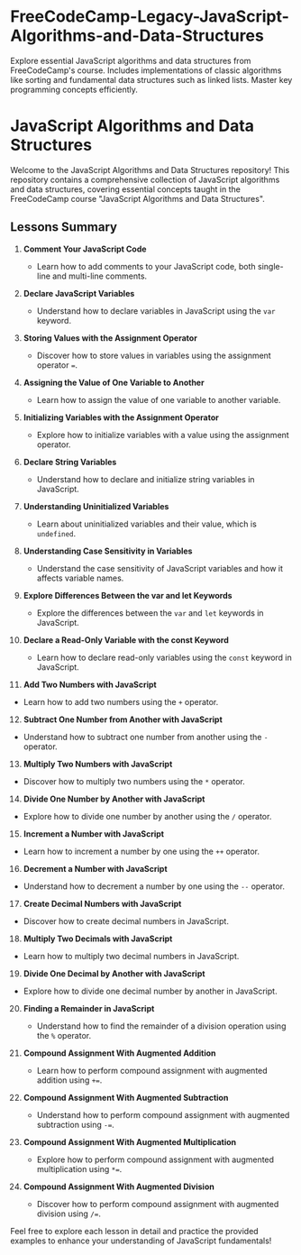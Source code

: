 # FreeCodeCamp-Legacy-JavaScript-Algorithms-and-Data-Structures
Explore essential JavaScript algorithms and data structures from FreeCodeCamp's course. Includes implementations of classic algorithms like sorting and fundamental data structures such as linked lists. Master key programming concepts efficiently.

# JavaScript Algorithms and Data Structures

Welcome to the JavaScript Algorithms and Data Structures repository! This repository contains a comprehensive collection of JavaScript algorithms and data structures, covering essential concepts taught in the FreeCodeCamp course "JavaScript Algorithms and Data Structures".

## Lessons Summary

1. **Comment Your JavaScript Code**
   - Learn how to add comments to your JavaScript code, both single-line and multi-line comments.

2. **Declare JavaScript Variables**
   - Understand how to declare variables in JavaScript using the `var` keyword.

3. **Storing Values with the Assignment Operator**
   - Discover how to store values in variables using the assignment operator `=`.

4. **Assigning the Value of One Variable to Another**
   - Learn how to assign the value of one variable to another variable.

5. **Initializing Variables with the Assignment Operator**
   - Explore how to initialize variables with a value using the assignment operator.

6. **Declare String Variables**
   - Understand how to declare and initialize string variables in JavaScript.

7. **Understanding Uninitialized Variables**
   - Learn about uninitialized variables and their value, which is `undefined`.

8. **Understanding Case Sensitivity in Variables**
   - Understand the case sensitivity of JavaScript variables and how it affects variable names.

9. **Explore Differences Between the var and let Keywords**
   - Explore the differences between the `var` and `let` keywords in JavaScript.

10. **Declare a Read-Only Variable with the const Keyword**
    - Learn how to declare read-only variables using the `const` keyword in JavaScript.
11. **Add Two Numbers with JavaScript**
   - Learn how to add two numbers using the `+` operator.

12. **Subtract One Number from Another with JavaScript**
   - Understand how to subtract one number from another using the `-` operator.

13. **Multiply Two Numbers with JavaScript**
   - Discover how to multiply two numbers using the `*` operator.

14. **Divide One Number by Another with JavaScript**
   - Explore how to divide one number by another using the `/` operator.

15. **Increment a Number with JavaScript**
   - Learn how to increment a number by one using the `++` operator.

16. **Decrement a Number with JavaScript**
   - Understand how to decrement a number by one using the `--` operator.

17. **Create Decimal Numbers with JavaScript**
   - Discover how to create decimal numbers in JavaScript.

18. **Multiply Two Decimals with JavaScript**
   - Learn how to multiply two decimal numbers in JavaScript.

19. **Divide One Decimal by Another with JavaScript**
   - Explore how to divide one decimal number by another in JavaScript.

20. **Finding a Remainder in JavaScript**
    - Understand how to find the remainder of a division operation using the `%` operator.

21. **Compound Assignment With Augmented Addition**
    - Learn how to perform compound assignment with augmented addition using `+=`.

22. **Compound Assignment With Augmented Subtraction**
    - Understand how to perform compound assignment with augmented subtraction using `-=`.

23. **Compound Assignment With Augmented Multiplication**
    - Explore how to perform compound assignment with augmented multiplication using `*=`.

24. **Compound Assignment With Augmented Division**
    - Discover how to perform compound assignment with augmented division using `/=`.

Feel free to explore each lesson in detail and practice the provided examples to enhance your understanding of JavaScript fundamentals!

